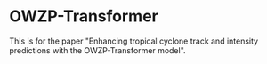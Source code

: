 # OWZP-Transformer

This is for the paper "Enhancing tropical cyclone track and intensity predictions with the OWZP-Transformer model".
